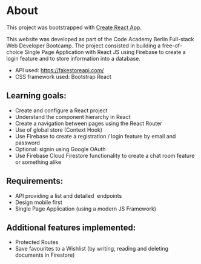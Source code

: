 # About

This project was bootstrapped with [Create React App](https://github.com/facebook/create-react-app).

This website was developed as part of the Code Academy Berlin Full-stack Web Developer Bootcamp. The project consisted in building a free-of-choice Single Page Application with React JS using Firebase to create a login feature and to store information into a database.

- API used: https://fakestoreapi.com/
- CSS framework used: Bootstrap React

## Learning goals:
- Create and configure a React project
- Understand the component hierarchy in React
- Create a navigation between pages using the React Router
- Use of global store (Context Hook)
- Use Firebase to create a registration / login feature by email and password
- Optional: signin using Google OAuth
- Use Firebase Cloud Firestore functionality to create a chat room feature or something alike

## Requirements:
- API providing a list and detailed  endpoints
- Design mobile first
- Single Page Application (using a modern JS Framework)

## Additional features implemented:
- Protected Routes
- Save favourites to a Wishlist (by writing, reading and deleting documents in Firestore)






